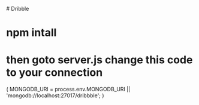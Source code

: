 #  D r i b b l e 
 
# npm intall

# then goto server.js change this code to your connection 

( MONGODB_URI = process.env.MONGODB_URI || 'mongodb://localhost:27017/dribbble'; )
